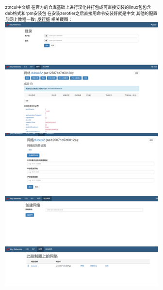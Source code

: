 ztncui中文版
在官方的仓库基础上进行汉化并打包成可直接安装的linux包包含deb格式和rpm安装包 在安装zerotier之后直接用命令安装好就是中文
其他的配置与网上教程一致; [发行版](https://gitee.com/opopop880/ztncui/releases)
相关截图：
![输入图片说明](images/0.png)
![输入图片说明](images/1.png)
![输入图片说明](images/2.png)
![输入图片说明](images/3.png)
![输入图片说明](images/4.png)